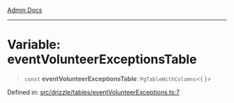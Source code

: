 [Admin Docs](/)

***

# Variable: eventVolunteerExceptionsTable

> `const` **eventVolunteerExceptionsTable**: `PgTableWithColumns`\<\{ \}\>

Defined in: [src/drizzle/tables/eventVolunteerExceptions.ts:7](https://github.com/Sourya07/talawa-api/blob/3df16fa5fb47e8947dc575f048aef648ae9ebcf8/src/drizzle/tables/eventVolunteerExceptions.ts#L7)
